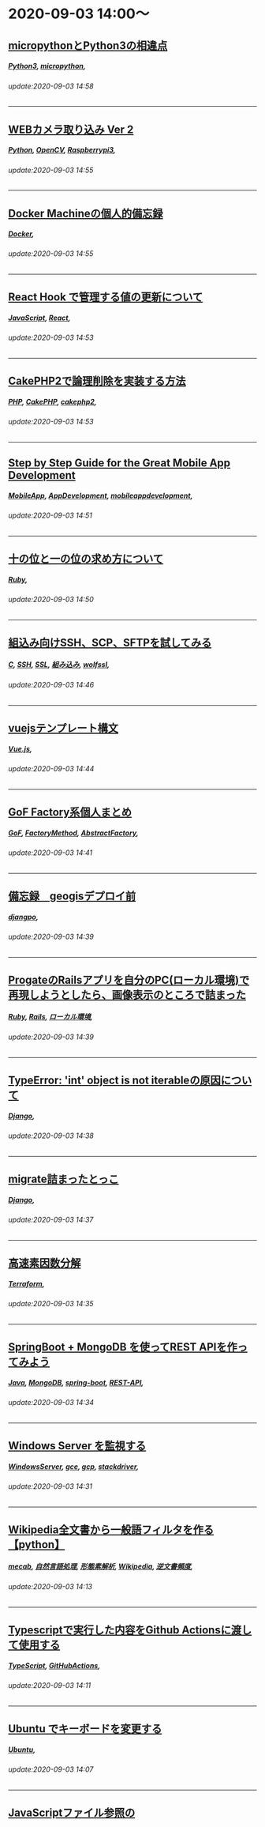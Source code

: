# 2020-09-03 14:00～
## [micropythonとPython3の相違点](https://qiita.com/kusunamisuna/items/9c24b6b29c1db75014e5)
##### [Python3](https://qiita.com/tags/Python3), [micropython](https://qiita.com/tags/micropython), 
###### update:2020-09-03 14:58
---
## [WEBカメラ取り込み Ver 2](https://qiita.com/bobrock/items/50a1f0b8324b43c30614)
##### [Python](https://qiita.com/tags/Python), [OpenCV](https://qiita.com/tags/OpenCV), [Raspberrypi3](https://qiita.com/tags/Raspberrypi3), 
###### update:2020-09-03 14:55
---
## [Docker Machineの個人的備忘録](https://qiita.com/koki1720/items/4c0a12004c0811e0d0a5)
##### [Docker](https://qiita.com/tags/Docker), 
###### update:2020-09-03 14:55
---
## [React Hook で管理する値の更新について](https://qiita.com/risto24/items/77348b4801c216025de4)
##### [JavaScript](https://qiita.com/tags/JavaScript), [React](https://qiita.com/tags/React), 
###### update:2020-09-03 14:53
---
## [CakePHP2で論理削除を実装する方法](https://qiita.com/joruju2248/items/ef1f9f5b90b2ea1f881d)
##### [PHP](https://qiita.com/tags/PHP), [CakePHP](https://qiita.com/tags/CakePHP), [cakephp2](https://qiita.com/tags/cakephp2), 
###### update:2020-09-03 14:53
---
## [Step by Step Guide for the Great Mobile App Development](https://qiita.com/Pixlogix/items/a946cb5d6e03f26f4e08)
##### [MobileApp](https://qiita.com/tags/MobileApp), [AppDevelopment](https://qiita.com/tags/AppDevelopment), [mobileappdevelopment](https://qiita.com/tags/mobileappdevelopment), 
###### update:2020-09-03 14:51
---
## [十の位と一の位の求め方について](https://qiita.com/tetsuya_kanamaru/items/ae1d21c7862e7891b484)
##### [Ruby](https://qiita.com/tags/Ruby), 
###### update:2020-09-03 14:50
---
## [組込み向けSSH、SCP、SFTPを試してみる](https://qiita.com/kj1/items/23900013c7dd4fec9c67)
##### [C](https://qiita.com/tags/C), [SSH](https://qiita.com/tags/SSH), [SSL](https://qiita.com/tags/SSL), [組み込み](https://qiita.com/tags/組み込み), [wolfssl](https://qiita.com/tags/wolfssl), 
###### update:2020-09-03 14:46
---
## [vuejsテンプレート構文](https://qiita.com/fumitoshi/items/ca33029cfb26d146f96d)
##### [Vue.js](https://qiita.com/tags/Vue.js), 
###### update:2020-09-03 14:44
---
## [GoF Factory系個人まとめ](https://qiita.com/tsukasa-forever/items/59c28314b2efa5ae25b2)
##### [GoF](https://qiita.com/tags/GoF), [FactoryMethod](https://qiita.com/tags/FactoryMethod), [AbstractFactory](https://qiita.com/tags/AbstractFactory), 
###### update:2020-09-03 14:41
---
## [備忘録　geogisデプロイ前](https://qiita.com/fumitoshi/items/dbfca616f90bbe457cf5)
##### [djangpo](https://qiita.com/tags/djangpo), 
###### update:2020-09-03 14:39
---
## [ProgateのRailsアプリを自分のPC(ローカル環境)で再現しようとしたら、画像表示のところで詰まった](https://qiita.com/tamapora/items/4f4549cd6cc596f05713)
##### [Ruby](https://qiita.com/tags/Ruby), [Rails](https://qiita.com/tags/Rails), [ローカル環境](https://qiita.com/tags/ローカル環境), 
###### update:2020-09-03 14:39
---
## [TypeError: 'int' object is not iterableの原因について](https://qiita.com/fumitoshi/items/b782ebab76e36b6edb54)
##### [Django](https://qiita.com/tags/Django), 
###### update:2020-09-03 14:38
---
## [migrate詰まったとっこ](https://qiita.com/fumitoshi/items/51b8388907b58c3b1f5b)
##### [Django](https://qiita.com/tags/Django), 
###### update:2020-09-03 14:37
---
## [高速素因数分解](https://qiita.com/tell0120xxx/items/2ee25870c3d847b399a1)
##### [Terraform](https://qiita.com/tags/Terraform), 
###### update:2020-09-03 14:35
---
## [SpringBoot + MongoDB を使ってREST APIを作ってみよう](https://qiita.com/mistletoe/items/5b2a9eda8d053dda3ea1)
##### [Java](https://qiita.com/tags/Java), [MongoDB](https://qiita.com/tags/MongoDB), [spring-boot](https://qiita.com/tags/spring-boot), [REST-API](https://qiita.com/tags/REST-API), 
###### update:2020-09-03 14:34
---
## [Windows Server を監視する](https://qiita.com/kazumatsukazu/items/12ac22d42d2ad285a71a)
##### [WindowsServer](https://qiita.com/tags/WindowsServer), [gce](https://qiita.com/tags/gce), [gcp](https://qiita.com/tags/gcp), [stackdriver](https://qiita.com/tags/stackdriver), 
###### update:2020-09-03 14:31
---
## [Wikipedia全文書から一般語フィルタを作る【python】](https://qiita.com/shimajiroxyz/items/48f1f5082a54f7611670)
##### [mecab](https://qiita.com/tags/mecab), [自然言語処理](https://qiita.com/tags/自然言語処理), [形態素解析](https://qiita.com/tags/形態素解析), [Wikipedia](https://qiita.com/tags/Wikipedia), [逆文書頻度](https://qiita.com/tags/逆文書頻度), 
###### update:2020-09-03 14:13
---
## [Typescriptで実行した内容をGithub Actionsに渡して使用する](https://qiita.com/k_bobchin/items/8d43218061c1adb5d86f)
##### [TypeScript](https://qiita.com/tags/TypeScript), [GitHubActions](https://qiita.com/tags/GitHubActions), 
###### update:2020-09-03 14:11
---
## [Ubuntu でキーボードを変更する](https://qiita.com/junkoda/items/b3e08e1cd5a072e7d26f)
##### [Ubuntu](https://qiita.com/tags/Ubuntu), 
###### update:2020-09-03 14:07
---
## [JavaScriptファイル参照の<script>タグの２つの配置場所](https://qiita.com/aki_blog/items/7f9610068c97e7b11f39)
##### [HTML](https://qiita.com/tags/HTML), [CSS](https://qiita.com/tags/CSS), [JavaScript](https://qiita.com/tags/JavaScript), [script](https://qiita.com/tags/script), 
###### update:2020-09-03 14:02
---




# 2020-09-03 13:00～
## [Google Chromeでキオスクモード使うときのオプション](https://qiita.com/tsuttsu305/items/be58817dbd2ef53bbcc9)
##### [Chrome](https://qiita.com/tags/Chrome), 
###### update:2020-09-03 13:57
---
## [Symbolのプライベートテストネットを作成してみる](https://qiita.com/raharu0425/items/83f7e75f381049c2e7cc)
##### [環境構築](https://qiita.com/tags/環境構築), [Symbol](https://qiita.com/tags/Symbol), [xem](https://qiita.com/tags/xem), 
###### update:2020-09-03 13:53
---
## [GitHubDesktopでブランチを切ってプルリクエストを作ろう！](https://qiita.com/oresenyouzaku2/items/05d96be25cce123dfe14)
##### [GithubDesktop](https://qiita.com/tags/GithubDesktop), 
###### update:2020-09-03 13:50
---
## [セクション2](https://qiita.com/fumitoshi/items/85a624602bac73bf4a99)
##### [Vue.js](https://qiita.com/tags/Vue.js), 
###### update:2020-09-03 13:47
---
## [EC2、RDSによるアプリケーションサーバー環境構築](https://qiita.com/fftcy-sttkm/items/03ef8d9ef7f1650b1a10)
##### [EC2](https://qiita.com/tags/EC2), [RDS](https://qiita.com/tags/RDS), [メモ](https://qiita.com/tags/メモ), 
###### update:2020-09-03 13:45
---
## [必須システムサービス](https://qiita.com/novvv/items/36831e785f5240212cb0)
##### [Linux](https://qiita.com/tags/Linux), 
###### update:2020-09-03 13:40
---
## [【TV放送!】 48thフジサンケイクラシック (2020) 生中継](https://qiita.com/fujigolf/items/805d59374ca55f79a76b)
##### [生中継](https://qiita.com/tags/生中継), [ライブ配信](https://qiita.com/tags/ライブ配信), [フジサンケイクラシック](https://qiita.com/tags/フジサンケイクラシック), 
###### update:2020-09-03 13:36
---
## [Android: SDカード上のファイルへの読み書き](https://qiita.com/nozaki-sankosc/items/686ac932420dcc82b063)
##### [Android](https://qiita.com/tags/Android), [Kotlin](https://qiita.com/tags/Kotlin), 
###### update:2020-09-03 13:36
---
## [Google Colab をSSH と VS Code で使う](https://qiita.com/hazigin/items/c291adf5dc9ccc13d11f)
##### [SSH](https://qiita.com/tags/SSH), [Kaggle](https://qiita.com/tags/Kaggle), [VSCode](https://qiita.com/tags/VSCode), [colaboratory](https://qiita.com/tags/colaboratory), 
###### update:2020-09-03 13:31
---
## [AWS Glueジョブで変換後のファイルが複数出来る際に見るページ](https://qiita.com/tasogarei/items/6a1004590d3fbcc116d4)
##### [AWS](https://qiita.com/tags/AWS), [glue](https://qiita.com/tags/glue), 
###### update:2020-09-03 13:27
---
## [グローバルインストールを迫ってくるライブラリでもローカルにインストールした方がいい理由](https://qiita.com/jigengineer/items/9a9960fbe5ceda0f2c91)
##### [JavaScript](https://qiita.com/tags/JavaScript), [npm](https://qiita.com/tags/npm), [YARN](https://qiita.com/tags/YARN), 
###### update:2020-09-03 13:27
---
## [【GCP】Cloud DNSについて](https://qiita.com/Mune_robo/items/aa20b820f392a85aa2ac)
##### [gcp](https://qiita.com/tags/gcp), 
###### update:2020-09-03 13:27
---
## [AWS Glueジョブが毎回データ元を全部読み込むから重複データが出来まくりなのをやめたい](https://qiita.com/tasogarei/items/9791902f4cf5c327fd8e)
##### [AWS](https://qiita.com/tags/AWS), [glue](https://qiita.com/tags/glue), 
###### update:2020-09-03 13:21
---
## [docker(201) gcc(gnu), clang(llvm)コンパイルエラー比較(1) D_04_03.c](https://qiita.com/kaizen_nagoya/items/780be9109348340e20e0)
##### [GCC](https://qiita.com/tags/GCC), [エラー](https://qiita.com/tags/エラー), [clang](https://qiita.com/tags/clang), [警告](https://qiita.com/tags/警告), [MISRA](https://qiita.com/tags/MISRA), 
###### update:2020-09-03 13:18
---
## [Apache Atlas単独でdata-lineageを表示する](https://qiita.com/mtonga/items/82e2fbd6b0fca8211aa4)
##### [データマネジメント](https://qiita.com/tags/データマネジメント), [デー](https://qiita.com/tags/デー), [ApacheAtlas](https://qiita.com/tags/ApacheAtlas), [data-lineage](https://qiita.com/tags/data-lineage), [メタデータ管理](https://qiita.com/tags/メタデータ管理), 
###### update:2020-09-03 13:14
---
## [Rails generate model の命名規則について](https://qiita.com/piya_study/items/4ac1a0b6faec1db13eb9)
##### [Rails](https://qiita.com/tags/Rails), [RubyOnRais](https://qiita.com/tags/RubyOnRais), [Rails6](https://qiita.com/tags/Rails6), 
###### update:2020-09-03 13:02
---




# 2020-09-03 12:00～
## [C#のusingとnamespaceとは？](https://qiita.com/aki-1227/items/e1d9e7157571e55fdfa7)
##### [C#](https://qiita.com/tags/C#), [using](https://qiita.com/tags/using), [namespace](https://qiita.com/tags/namespace), 
###### update:2020-09-03 12:56
---
## [[Swift]UIViewの一部だけを角丸にする方法](https://qiita.com/lsk4f5/items/42a25c16119b4c19892a)
##### [iOS](https://qiita.com/tags/iOS), [UIView](https://qiita.com/tags/UIView), [Swift](https://qiita.com/tags/Swift), [iPhoneアプリ](https://qiita.com/tags/iPhoneアプリ), 
###### update:2020-09-03 12:55
---
## [Juliaでのジェネリクス的な関数の書き方(Parametric Methods)](https://qiita.com/honey32/items/cb2858b102db5827f0e0)
##### [Julia](https://qiita.com/tags/Julia), [Generics](https://qiita.com/tags/Generics), 
###### update:2020-09-03 12:54
---
## [(ギリ)20代の地方公務員がRailsチュートリアルに取り組みます【第2章】](https://qiita.com/t-kawamura1/items/eefe0aafc09be3f9327a)
##### [Ruby](https://qiita.com/tags/Ruby), [Rails](https://qiita.com/tags/Rails), [Railsチュートリアル](https://qiita.com/tags/Railsチュートリアル), 
###### update:2020-09-03 12:53
---
## [Kotlin/JSでもサーバーサイドしたい！](https://qiita.com/yt8492/items/1271b30ecd26f5ca0efb)
##### [Node.js](https://qiita.com/tags/Node.js), [Kotlin](https://qiita.com/tags/Kotlin), [KotlinJS](https://qiita.com/tags/KotlinJS), 
###### update:2020-09-03 12:53
---
## [Raspberry PIとCO2センサー(MH-Z14A)を使用して簡易的なCO2インキュベーターを作る](https://qiita.com/pinkych24/items/51f8b9ce11035ee13c6a)
##### [Python](https://qiita.com/tags/Python), [RaspberryPi](https://qiita.com/tags/RaspberryPi), [DIY](https://qiita.com/tags/DIY), [uart](https://qiita.com/tags/uart), [DIYbio](https://qiita.com/tags/DIYbio), 
###### update:2020-09-03 12:42
---
## [Nuxt.jsでvue-svg-loaderつかってインラインSVGを呼び出したら、SVGの中身が全然違うものになって困った件と暫定解決方法](https://qiita.com/judah/items/ff46eb615ef5b6a402f5)
##### [SVG](https://qiita.com/tags/SVG), [TypeScript](https://qiita.com/tags/TypeScript), [Vue.js](https://qiita.com/tags/Vue.js), [nuxt.js](https://qiita.com/tags/nuxt.js), [loader](https://qiita.com/tags/loader), 
###### update:2020-09-03 12:42
---
## [【Laravel】tinkerを使ってデータを操作する](https://qiita.com/mam-e/items/9d6371c90d6231daad53)
##### [Laravel](https://qiita.com/tags/Laravel), [Tinker](https://qiita.com/tags/Tinker), 
###### update:2020-09-03 12:38
---
## [API Gateway HTTP APIのCloudMap統合でディスカバリー&ロードバランシング](https://qiita.com/ryo0301/items/53e3eb4b271fdfc3a558)
##### [AWS](https://qiita.com/tags/AWS), [APIGateway](https://qiita.com/tags/APIGateway), [cloudmap](https://qiita.com/tags/cloudmap), [HttpApi](https://qiita.com/tags/HttpApi), 
###### update:2020-09-03 12:38
---
## [Red Hat CodeReady Containers(OpenShift4)にRH-SSOをデプロイする](https://qiita.com/Y-Shikase/items/4bfb1f657a388061f31a)
##### [openshift](https://qiita.com/tags/openshift), [REST-API](https://qiita.com/tags/REST-API), [SSO](https://qiita.com/tags/SSO), [CodeReadyContainer](https://qiita.com/tags/CodeReadyContainer), 
###### update:2020-09-03 12:37
---
## [ruby でwild card(**)を指定したときの挙動](https://qiita.com/daddygongon/items/25fc949841d14f367e44)
##### [Ruby](https://qiita.com/tags/Ruby), 
###### update:2020-09-03 12:31
---
## [ワイのLINEにメッセージを送る。Netlify Functions・TypeScript ・Express](https://qiita.com/yuzuru2/items/86e92e3480c279280c3a)
##### [JavaScript](https://qiita.com/tags/JavaScript), [TypeScript](https://qiita.com/tags/TypeScript), [linebot](https://qiita.com/tags/linebot), [Netlify](https://qiita.com/tags/Netlify), [LINEmessagingAPI](https://qiita.com/tags/LINEmessagingAPI), 
###### update:2020-09-03 12:27
---
## [Windows10でcronのような定期実行を実現](https://qiita.com/laneigef/items/4c4871407023020196c9)
##### [cron](https://qiita.com/tags/cron), [xampp](https://qiita.com/tags/xampp), [Windows10](https://qiita.com/tags/Windows10), [スケジューラ](https://qiita.com/tags/スケジューラ), [JobScheduler](https://qiita.com/tags/JobScheduler), 
###### update:2020-09-03 12:25
---
## [formatみたいな簡単な仕事は、CIに自動でやらせよう！GitHubActionsなら簡単だよ！](https://qiita.com/Goryudyuma/items/18b89b2c279a75d4b309)
##### [#ci](https://qiita.com/tags/#ci), [#GitHub](https://qiita.com/tags/#GitHub), [#GitHubActions](https://qiita.com/tags/#GitHubActions), 
###### update:2020-09-03 12:17
---
## [DBからランダムで100個のレコードを選出](https://qiita.com/taita_omori/items/3f6e24ef19a1e9f45739)
##### [Ruby](https://qiita.com/tags/Ruby), [Rails](https://qiita.com/tags/Rails), [rand](https://qiita.com/tags/rand), 
###### update:2020-09-03 12:05
---
## [Vue.js　双方向バインディングをさらに学べたぜぇぇぇ](https://qiita.com/ashketcham/items/03f139b010c5ec6dcd63)
##### [初心者](https://qiita.com/tags/初心者), [Vue.js](https://qiita.com/tags/Vue.js), 
###### update:2020-09-03 12:05
---
## [DjangoのstaticファイルをAmazon Linux2＋Apache環境下で正しく表示させる方法](https://qiita.com/hirahira08/items/9c7efa9787b170903e0f)
##### [Python](https://qiita.com/tags/Python), [Django](https://qiita.com/tags/Django), [Apache](https://qiita.com/tags/Apache), 
###### update:2020-09-03 12:01
---




# 2020-09-03 11:00～
## [TypeScript: FixedArray<T, L> ─ サイズ固定の配列型を作るユーティリティ型](https://qiita.com/suin/items/4e8952fb9d3c1ebfa858)
##### [TypeScript](https://qiita.com/tags/TypeScript), [型レベルプログラミング](https://qiita.com/tags/型レベルプログラミング), [ユーティリティタイプ](https://qiita.com/tags/ユーティリティタイプ), 
###### update:2020-09-03 11:58
---
## [機械学習で競馬の回収率100%を超えを達成した話](https://qiita.com/Mshimia/items/6c54d82b3792925b8199)
##### [Python](https://qiita.com/tags/Python), [スクレイピング](https://qiita.com/tags/スクレイピング), [競馬](https://qiita.com/tags/競馬), [lightgbm](https://qiita.com/tags/lightgbm), 
###### update:2020-09-03 11:57
---
## [ゴリゴリのSIerのSEが個人開発でWebサービスを作ってみた](https://qiita.com/an_riri88/items/ba8220234ab2da7d3787)
##### [Java](https://qiita.com/tags/Java), [Vue.js](https://qiita.com/tags/Vue.js), [spring-boot](https://qiita.com/tags/spring-boot), [Webサービス](https://qiita.com/tags/Webサービス), [個人開発](https://qiita.com/tags/個人開発), 
###### update:2020-09-03 11:57
---
## [Kaggleで注目を集める画像特徴量抽出新手法、DELGの概要紹介](https://qiita.com/taiga518/items/24c7abdb763a530b9a67)
##### [Python](https://qiita.com/tags/Python), [画像処理](https://qiita.com/tags/画像処理), [Kaggle](https://qiita.com/tags/Kaggle), 
###### update:2020-09-03 11:56
---
## [実行SQLをログ出力](https://qiita.com/kudoh/items/648ee11cd87020e90b71)
##### [PostgreSQL](https://qiita.com/tags/PostgreSQL), 
###### update:2020-09-03 11:55
---
## [【監視】独自監視ソフトウェアからのロックドインを避け、オープンソースの恩恵を最大限に受ける方法](https://qiita.com/MetricFire/items/d6972afa092a68b646b8)
##### [graphite](https://qiita.com/tags/graphite), [grafana](https://qiita.com/tags/grafana), [OSS](https://qiita.com/tags/OSS), [prometheus](https://qiita.com/tags/prometheus), [MetricFire](https://qiita.com/tags/MetricFire), 
###### update:2020-09-03 11:50
---
## [gRPCの通信速度を計ってみた](https://qiita.com/grevo-y-okusa/items/a5ef0968dcfb21a81dc7)
##### [Unity](https://qiita.com/tags/Unity), [REST-API](https://qiita.com/tags/REST-API), [gRPC](https://qiita.com/tags/gRPC), [Unity2019](https://qiita.com/tags/Unity2019), 
###### update:2020-09-03 11:49
---
## [djangoを用いたアプリでHTML上に割り算結果(%)を表示したかった話【初学者が参考書片手にpython学習】](https://qiita.com/Atsushi-Kuwabara/items/248b4010e4dc3da10af7)
##### [Python](https://qiita.com/tags/Python), [Django](https://qiita.com/tags/Django), [初心者](https://qiita.com/tags/初心者), 
###### update:2020-09-03 11:46
---
## [TypeScript: Tail<[1,2,3]> ─ タプル型から先頭以外を取り出すユーティリティ型](https://qiita.com/suin/items/9bc35bcebab6a57a3f4d)
##### [TypeScript](https://qiita.com/tags/TypeScript), [型レベルプログラミング](https://qiita.com/tags/型レベルプログラミング), [ユーティリティタイプ](https://qiita.com/tags/ユーティリティタイプ), 
###### update:2020-09-03 11:45
---
## [自分の所有するEBS Snapshotの一覧を取得する](https://qiita.com/tomohisaota/items/765495837e50de9dcfbd)
##### [AWS](https://qiita.com/tags/AWS), [TypeScript](https://qiita.com/tags/TypeScript), 
###### update:2020-09-03 11:36
---
## [Alpine Linuxでのパッケージのインストール方法](https://qiita.com/yosuke302/items/891081baa993da7d4d92)
##### [Linux](https://qiita.com/tags/Linux), [Docker](https://qiita.com/tags/Docker), [dockerfile](https://qiita.com/tags/dockerfile), [alpine](https://qiita.com/tags/alpine), 
###### update:2020-09-03 11:32
---
## [AutoLayoutのPreviewで気軽に端末差分を確認](https://qiita.com/repepe2en/items/71472c1f2d67ac0d1ae6)
##### [Xcode](https://qiita.com/tags/Xcode), [iOS](https://qiita.com/tags/iOS), [Storyboard](https://qiita.com/tags/Storyboard), [AutoLayout](https://qiita.com/tags/AutoLayout), 
###### update:2020-09-03 11:24
---
## [hexdump](https://qiita.com/fuzzball/items/ee5eebb58cd4169fc1f9)
##### [hexdump](https://qiita.com/tags/hexdump), 
###### update:2020-09-03 11:20
---
## [Awesome AWS Workshops, public learning resources](https://qiita.com/dgomesbr/items/76f07042bcf511b591e1)
##### [AWS](https://qiita.com/tags/AWS), [tutorial](https://qiita.com/tags/tutorial), [Cloud](https://qiita.com/tags/Cloud), [training](https://qiita.com/tags/training), [education](https://qiita.com/tags/education), 
###### update:2020-09-03 11:20
---
## [Fake News detectionに関するsurvey](https://qiita.com/sato_deep/items/2dfce41a64dbe19267f4)
##### [#機械学習](https://qiita.com/tags/#機械学習), 
###### update:2020-09-03 11:19
---
## [AWSのEC2でメール送信する場合の申請方法](https://qiita.com/BlueBaybridge/items/9a97c82ff611d9f28d55)
##### [AWS](https://qiita.com/tags/AWS), [EC2](https://qiita.com/tags/EC2), [メール](https://qiita.com/tags/メール), [メール送信](https://qiita.com/tags/メール送信), 
###### update:2020-09-03 11:12
---
## [Pythonでgoogle翻訳を用いた再翻訳によるテキストデータの水増し](https://qiita.com/pop-ketle/items/522b29011caa7cc3c7ec)
##### [Python](https://qiita.com/tags/Python), [自然言語処理](https://qiita.com/tags/自然言語処理), [NLP](https://qiita.com/tags/NLP), [google翻訳](https://qiita.com/tags/google翻訳), [データ分析コンペ](https://qiita.com/tags/データ分析コンペ), 
###### update:2020-09-03 11:10
---
## [AWS CLIを使ってS3にファイルをアップロード/ダウンロードする](https://qiita.com/ayungn/items/fe4f534550a844fdab2d)
##### [AWS](https://qiita.com/tags/AWS), [aws-cli](https://qiita.com/tags/aws-cli), 
###### update:2020-09-03 11:08
---
## [Snapパッケージを使ってみた](https://qiita.com/masahiro_nakagawa/items/4079925a2daaa8bff559)
##### [Ubuntu](https://qiita.com/tags/Ubuntu), [Snap](https://qiita.com/tags/Snap), 
###### update:2020-09-03 11:05
---
## [laravel 前のレコード、次のレコードを取得](https://qiita.com/ma7ma7pipipi/items/830c2afbaabcf2d38552)
##### [Laravel](https://qiita.com/tags/Laravel), 
###### update:2020-09-03 11:03
---
## [TypeScript: Append<[1,2], 3> ─ タプル型の最後に要素を追加するユーティリティ型](https://qiita.com/suin/items/9d4e0a819341214532b1)
##### [TypeScript](https://qiita.com/tags/TypeScript), [型レベルプログラミング](https://qiita.com/tags/型レベルプログラミング), [ユーティリティタイプ](https://qiita.com/tags/ユーティリティタイプ), 
###### update:2020-09-03 11:00
---




# 2020-09-03 10:00～
## [AuthenticationProvider実装クラスのーと](https://qiita.com/nononote/items/7aae39e565828686dacc)
##### [spring-security](https://qiita.com/tags/spring-security), 
###### update:2020-09-03 10:59
---
## [クチコミとチャットボット作成](https://qiita.com/cforestw/items/a17b3bbc429d18ef7fd4)
##### [チャットボット](https://qiita.com/tags/チャットボット), 
###### update:2020-09-03 10:56
---
## [2つ目のGithub Accountを作成し、その新しいアカウントにPushする方法](https://qiita.com/KJX63/items/be3e6f68e9f4966f358a)
##### [GitHub](https://qiita.com/tags/GitHub), [SSH](https://qiita.com/tags/SSH), 
###### update:2020-09-03 10:51
---
## [Windows ローカル管理者パスワードの一括更新](https://qiita.com/mkawanee/items/deb06c750e48c0007a02)
##### [Windows](https://qiita.com/tags/Windows), [PowerShell](https://qiita.com/tags/PowerShell), 
###### update:2020-09-03 10:47
---
## [Yoctoでqemu用のイメージを作ったけど失敗してやり直した話](https://qiita.com/SYutaka/items/bf086bd4b6880e94d5ca)
##### [Linux](https://qiita.com/tags/Linux), [QEMU](https://qiita.com/tags/QEMU), [yocto](https://qiita.com/tags/yocto), [bitbake](https://qiita.com/tags/bitbake), 
###### update:2020-09-03 10:43
---
## [国内男子ゴルフ [フジサンケイクラシック] 2020! 生中継](https://qiita.com/fujigolf/items/b7531e86148b8c532fbc)
##### [生中継](https://qiita.com/tags/生中継), [ライブ配信](https://qiita.com/tags/ライブ配信), [フジサンケイクラシック](https://qiita.com/tags/フジサンケイクラシック), 
###### update:2020-09-03 10:43
---
## [Android開発リンクまとめ](https://qiita.com/spacecow/items/3600297f622ebfba0e90)
##### [Java](https://qiita.com/tags/Java), [Android](https://qiita.com/tags/Android), [Git](https://qiita.com/tags/Git), [SourceTree](https://qiita.com/tags/SourceTree), [AndroidStudio](https://qiita.com/tags/AndroidStudio), 
###### update:2020-09-03 10:36
---
## [iOS開発リンクまとめ](https://qiita.com/spacecow/items/6d388aee2bc937f970f8)
##### [Objective-C](https://qiita.com/tags/Objective-C), [Xcode](https://qiita.com/tags/Xcode), [iOS](https://qiita.com/tags/iOS), [Swift](https://qiita.com/tags/Swift), 
###### update:2020-09-03 10:31
---
## [Apache2 + Passenger + Sinatra でREST APIを構築する。](https://qiita.com/kencoba/items/74ba64062a3a80bc9193)
##### [Ruby](https://qiita.com/tags/Ruby), [Sinatra](https://qiita.com/tags/Sinatra), [Vagrant](https://qiita.com/tags/Vagrant), [passenger](https://qiita.com/tags/passenger), [apache2](https://qiita.com/tags/apache2), 
###### update:2020-09-03 10:31
---
## [TypeScript: Concat<[1,2], [3,4]> ─ 2つのタプル型を結合するユーティリティ型](https://qiita.com/suin/items/dee53e721970d6b5fbdf)
##### [TypeScript](https://qiita.com/tags/TypeScript), [型レベルプログラミング](https://qiita.com/tags/型レベルプログラミング), [ユーティリティタイプ](https://qiita.com/tags/ユーティリティタイプ), 
###### update:2020-09-03 10:30
---
## [コンパイラを作る。](https://qiita.com/ohisama@github/items/d1b3b0350a1487ecd995)
##### [コンパイラ](https://qiita.com/tags/コンパイラ), [俺言語](https://qiita.com/tags/俺言語), [俺cpu](https://qiita.com/tags/俺cpu), 
###### update:2020-09-03 10:29
---
## [SWR(React Hooks)とaspidaで型安全にREST APIをfetchする](https://qiita.com/m_mitsuhide/items/337836c003e3e450884a)
##### [TypeScript](https://qiita.com/tags/TypeScript), [React](https://qiita.com/tags/React), [aspida](https://qiita.com/tags/aspida), [SWR](https://qiita.com/tags/SWR), 
###### update:2020-09-03 10:25
---
## [拡張フィボナッチ数列（k-ボナッチ数列）の任意の項までの和を高速に求める手法の考案【後編】](https://qiita.com/today2049/items/e9b18851e76d324562c0)
##### [C++](https://qiita.com/tags/C++), [数学](https://qiita.com/tags/数学), [競技プログラミング](https://qiita.com/tags/競技プログラミング), [フィボナッチ数列](https://qiita.com/tags/フィボナッチ数列), 
###### update:2020-09-03 10:25
---
## [メール送信時に受信拒否・迷惑メールにならないようにする対策](https://qiita.com/BlueBaybridge/items/0ca19b599234b0cbb037)
##### [DKIM](https://qiita.com/tags/DKIM), [spf](https://qiita.com/tags/spf), [メール](https://qiita.com/tags/メール), [迷惑メール](https://qiita.com/tags/迷惑メール), 
###### update:2020-09-03 10:24
---
## [拡張フィボナッチ数列（k-ボナッチ数列）の任意の項までの和を高速に求める手法の考案【前編】](https://qiita.com/today2049/items/6ae8c2934114c980d315)
##### [数学](https://qiita.com/tags/数学), [競技プログラミング](https://qiita.com/tags/競技プログラミング), [フィボナッチ数列](https://qiita.com/tags/フィボナッチ数列), 
###### update:2020-09-03 10:23
---
## [CodeIgniterのMVCモデル](https://qiita.com/taizo_pro/items/bc73692a2475e36a752a)
##### [PHP](https://qiita.com/tags/PHP), [CodeIgniter](https://qiita.com/tags/CodeIgniter), 
###### update:2020-09-03 10:19
---
## [【Redux】【React】本当に基礎の部分。Functional ComponentでHooks(useDispatch, useSelector)](https://qiita.com/_AoAo_/items/c468c52225255f0d7b96)
##### [hooks](https://qiita.com/tags/hooks), [React](https://qiita.com/tags/React), [redux](https://qiita.com/tags/redux), 
###### update:2020-09-03 10:18
---
## [クラウドフレアの高速VPN機能「WARP」とは](https://qiita.com/mnishihara/items/bc7807b241ce7c8cca8e)
##### [Mac](https://qiita.com/tags/Mac), [Windows](https://qiita.com/tags/Windows), [dns](https://qiita.com/tags/dns), [VPN](https://qiita.com/tags/VPN), [cloudflare](https://qiita.com/tags/cloudflare), 
###### update:2020-09-03 10:16
---
## [DatabricksでMLflowを使う③ - モデルのライフサイクル管理 -](https://qiita.com/knt078/items/c40c449a512b79c7fd6e)
##### [Python](https://qiita.com/tags/Python), [Azure](https://qiita.com/tags/Azure), [機械学習](https://qiita.com/tags/機械学習), [Databricks](https://qiita.com/tags/Databricks), [MLflow](https://qiita.com/tags/MLflow), 
###### update:2020-09-03 10:12
---
## [RailsでCarrierWaveとRMagickを使い、円形のプロフィール画像を実装する方法](https://qiita.com/jiiitaaa2/items/e48b4fe2a47494e8bb27)
##### [Ruby](https://qiita.com/tags/Ruby), [Rails6](https://qiita.com/tags/Rails6), 
###### update:2020-09-03 10:09
---
## [表示テスト](https://qiita.com/ojitani3/items/d975bbfc9809c1188a74)
##### [#python](https://qiita.com/tags/#python), [#Raspberry-pi](https://qiita.com/tags/#Raspberry-pi), 
###### update:2020-09-03 10:08
---
## [チームビルディング](https://qiita.com/Nobu-NEWTON/items/cb33a6434d0df9a7274c)
##### [agile](https://qiita.com/tags/agile), [マネジメント](https://qiita.com/tags/マネジメント), [チームビルディング](https://qiita.com/tags/チームビルディング), [TPS](https://qiita.com/tags/TPS), 
###### update:2020-09-03 10:08
---




# 2020-09-03 09:00～
## [非エンジニアにこそ読んでほしい、自社開発WebサービスのQCDS](https://qiita.com/rf_p/items/bd825d702f4be942e1ba)
##### [ポエム](https://qiita.com/tags/ポエム), [品質管理](https://qiita.com/tags/品質管理), [QCDS](https://qiita.com/tags/QCDS), 
###### update:2020-09-03 09:59
---
## [入力内容の取得](https://qiita.com/kirinboy96/items/0ff36f9b68d50d7f7074)
##### [PHP](https://qiita.com/tags/PHP), 
###### update:2020-09-03 09:58
---
## [live! フジサンケイクラシック (2020) 生中継](https://qiita.com/fujigolf/items/52aee66e5e84732f0dbf)
##### [生中継](https://qiita.com/tags/生中継), [ライブ配信](https://qiita.com/tags/ライブ配信), [JGTO](https://qiita.com/tags/JGTO), [フジサンケイクラシック](https://qiita.com/tags/フジサンケイクラシック), 
###### update:2020-09-03 09:56
---
## [vimで、ウィンドウの幅を簡単に調整できるようにしたい](https://qiita.com/keisugano/items/41979920dadf54a448d5)
##### [Vim](https://qiita.com/tags/Vim), 
###### update:2020-09-03 09:50
---
## [JavaScript の変数は全て巻き上げられる](https://qiita.com/shikatan/items/6a48660634d52bf5b819)
##### [JavaScript](https://qiita.com/tags/JavaScript), 
###### update:2020-09-03 09:49
---
## [【FactoryBot】【trait】を使って、わかりやすくテストデータをつくる](https://qiita.com/_AoAo_/items/00dd1445ad9efb037193)
##### [Rails](https://qiita.com/tags/Rails), [RSpec](https://qiita.com/tags/RSpec), [trait](https://qiita.com/tags/trait), [FactoryBot](https://qiita.com/tags/FactoryBot), 
###### update:2020-09-03 09:47
---
## [粒を数えてみた](https://qiita.com/bobrock/items/cef96479634086c0cd2f)
##### [Python](https://qiita.com/tags/Python), [OpenCV](https://qiita.com/tags/OpenCV), 
###### update:2020-09-03 09:42
---
## [第35回体育祭 オンライン得点板 プライバシーポリシー](https://qiita.com/Cyber_Hacnosuke/items/412c802fe0bef9836fc2)
##### [プライバシーポリシー](https://qiita.com/tags/プライバシーポリシー), 
###### update:2020-09-03 09:41
---
## [Gorm2.0でsqlMockに対応する](https://qiita.com/hosakak/items/a20af188846ef48f2e03)
##### [Go](https://qiita.com/tags/Go), [GORM](https://qiita.com/tags/GORM), 
###### update:2020-09-03 09:40
---
## [bcコマンドを使って、terminal上で簡単な計算機を使う](https://qiita.com/keisugano/items/a5e7dfeea4f6c6b81572)
##### [Bash](https://qiita.com/tags/Bash), [Mac](https://qiita.com/tags/Mac), [Terminal](https://qiita.com/tags/Terminal), 
###### update:2020-09-03 09:39
---
## [Rails６でPuma4台をインストールできない問題](https://qiita.com/JtbiAy75HquY9w9/items/72e4012c32a743eb8f49)
##### [RubyOnRais](https://qiita.com/tags/RubyOnRais), 
###### update:2020-09-03 09:35
---
## [DevOpsの第一の道「フロー改善」について読んだメモ](https://qiita.com/roko18366758/items/31694c752e3ad329d978)
##### [メモ](https://qiita.com/tags/メモ), [devops](https://qiita.com/tags/devops), [初心者](https://qiita.com/tags/初心者), [初心者向け](https://qiita.com/tags/初心者向け), 
###### update:2020-09-03 09:32
---
## [HP Z2 Mini G4に、Ubuntu 20.4をインストールして、Python DockerでDeep Learning環境を作ったメモ](https://qiita.com/mizo_cmdb/items/045243e32175de72a8bf)
##### [Docker](https://qiita.com/tags/Docker), [Python3](https://qiita.com/tags/Python3), [jupy](https://qiita.com/tags/jupy), 
###### update:2020-09-03 09:18
---
## [【TV放送!】 フジサンケイクラシック 2020! 生放送 テレビ放送 中継無料](https://qiita.com/fujigolf/items/92cce01cc03f432605b5)
##### [生中継](https://qiita.com/tags/生中継), [ライブ配信](https://qiita.com/tags/ライブ配信), [JGTO](https://qiita.com/tags/JGTO), [フジサンケイクラシック](https://qiita.com/tags/フジサンケイクラシック), 
###### update:2020-09-03 09:03
---




# 2020-09-03 08:00～
## [Red Hat CodeReady Containers(OpenShift4)でクラスタモニタリングを有効にする](https://qiita.com/Y-Shikase/items/dc05259efda697b91f50)
##### [openshift](https://qiita.com/tags/openshift), [prometheus](https://qiita.com/tags/prometheus), [AlertManager](https://qiita.com/tags/AlertManager), [CodeReadyContainer](https://qiita.com/tags/CodeReadyContainer), 
###### update:2020-09-03 08:46
---
## [AWSのALBでOIDC認証を設定したらmanifest.jsonがCORSで弾かれるようになった件](https://qiita.com/ham0215/items/485e6ab9ed2cb4b42254)
##### [AWS](https://qiita.com/tags/AWS), [Web](https://qiita.com/tags/Web), [CORS](https://qiita.com/tags/CORS), [openid_connect](https://qiita.com/tags/openid_connect), [ALB](https://qiita.com/tags/ALB), 
###### update:2020-09-03 08:38
---
## [ASCII制御文字を 7x5 Dot Matrix で表示](https://qiita.com/futakuchi0117/items/12f972ece899a2ff8f38)
##### [ascii](https://qiita.com/tags/ascii), 
###### update:2020-09-03 08:31
---
## [Power Automate HTTPアクション使用時の送信元IPを確認する](https://qiita.com/hatanowf/items/95146ade23b90d852a26)
##### [logicapps](https://qiita.com/tags/logicapps), [PowerAutomate](https://qiita.com/tags/PowerAutomate), 
###### update:2020-09-03 08:27
---
## [算数インベーダー](https://qiita.com/loxop/items/6acc5a11229c387f854a)
##### [Vue.js](https://qiita.com/tags/Vue.js), 
###### update:2020-09-03 08:22
---
## [sedで&を含む変数をワンライナーで変換するときのエスケープのお話](https://qiita.com/Woodie/items/5d2a97ebf2367d209aef)
##### [Bash](https://qiita.com/tags/Bash), [sed](https://qiita.com/tags/sed), 
###### update:2020-09-03 08:22
---
## [色々な関数の書き方 【JavaScipt】](https://qiita.com/okinawa-haisai/items/71aa6e6fc478240bbc7e)
##### [JavaScript](https://qiita.com/tags/JavaScript), [HTML5](https://qiita.com/tags/HTML5), [CSS3](https://qiita.com/tags/CSS3), 
###### update:2020-09-03 08:19
---




# 2020-09-03 07:00～
## [500が返ってきても許せるかもしれない...HTTPステータスにちなんだ動物の画像を返してくれるサービス](https://qiita.com/shinshin86/items/179b1a3ea4064b6bb364)
##### [Web開発](https://qiita.com/tags/Web開発), [Webサービス](https://qiita.com/tags/Webサービス), 
###### update:2020-09-03 07:53
---
## [WSL2に移行して困っている話（未解決）](https://qiita.com/ten_takano/items/48300c53b59875bcb465)
##### [VSCode](https://qiita.com/tags/VSCode), [WSL2](https://qiita.com/tags/WSL2), 
###### update:2020-09-03 07:52
---
## [Rasberry Pi OS (Raspbian)のインストール](https://qiita.com/haaatchi/items/1779d01404b694f48a5f)
##### [Linux](https://qiita.com/tags/Linux), [RaspberryPi](https://qiita.com/tags/RaspberryPi), [サーバ](https://qiita.com/tags/サーバ), 
###### update:2020-09-03 07:51
---
## [actix-webをAzure App Serviceにデプロイする](https://qiita.com/teppeee/items/d3ba10fcb7f615d1182c)
##### [Azure](https://qiita.com/tags/Azure), [Rust](https://qiita.com/tags/Rust), [AppService](https://qiita.com/tags/AppService), [actix-web](https://qiita.com/tags/actix-web), 
###### update:2020-09-03 07:43
---
## [ServiceNowの隠しコマンド](https://qiita.com/htshozawa/items/7b8ecd230d364d3fdbf6)
##### [ServiceNow設定](https://qiita.com/tags/ServiceNow設定), 
###### update:2020-09-03 07:39
---
## [『括弧文字列』簡易パーサ実装例まとめ](https://qiita.com/ytaki0801/items/b8d7d4c778fe98966ce5)
##### [Python](https://qiita.com/tags/Python), [C言語](https://qiita.com/tags/C言語), [パーサ](https://qiita.com/tags/パーサ), 
###### update:2020-09-03 07:18
---
## [まだ検索機能の実装に消耗しているの？　一瞬で実装できるGem 'ransack'](https://qiita.com/shunichfukui/items/846f35e8aac26af49428)
##### [Ruby](https://qiita.com/tags/Ruby), [Gem](https://qiita.com/tags/Gem), [ransack](https://qiita.com/tags/ransack), [検索](https://qiita.com/tags/検索), [RubyOnRais](https://qiita.com/tags/RubyOnRais), 
###### update:2020-09-03 07:17
---




# 2020-09-03 06:00～
## [【AWS】S3 Glacier改めてまとめてみた](https://qiita.com/hikaru_chanp/items/734aeced64723921e957)
##### [AWS](https://qiita.com/tags/AWS), [S3](https://qiita.com/tags/S3), [glacier](https://qiita.com/tags/glacier), 
###### update:2020-09-03 06:56
---
## [論文まとめ：Towards Real-Time Multi-Object Tracking](https://qiita.com/masataka46/items/ca307d143ccdb7db2ddc)
##### [ComputerVision](https://qiita.com/tags/ComputerVision), [MachineLearning](https://qiita.com/tags/MachineLearning), [DeepLearning](https://qiita.com/tags/DeepLearning), [CNN](https://qiita.com/tags/CNN), [MultiObjectTracking](https://qiita.com/tags/MultiObjectTracking), 
###### update:2020-09-03 06:16
---
## [パスに「 .. 」を書くとき・書かないとき](https://qiita.com/toda_hayato/items/9898cce773b26a40118d)
##### [HTML](https://qiita.com/tags/HTML), [CSS](https://qiita.com/tags/CSS), 
###### update:2020-09-03 06:12
---




# 2020-09-03 05:00～
## [2日後の電力使用量を予測してCSVで公開してみる](https://qiita.com/mix_dvd/items/364ba041efb0c51f8117)
##### [Python](https://qiita.com/tags/Python), [機械学習](https://qiita.com/tags/機械学習), [電力使用量予測](https://qiita.com/tags/電力使用量予測), 
###### update:2020-09-03 05:38
---
## [[ネタバレ] ふくらPが9時間かけたことを僕がやったら何時間かかる？](https://qiita.com/kmdkuk/items/b6e866f3c3b5431286f7)
##### [Android](https://qiita.com/tags/Android), [Flutter](https://qiita.com/tags/Flutter), [QuizKnock](https://qiita.com/tags/QuizKnock), 
###### update:2020-09-03 05:17
---




# 2020-09-03 04:00～
## [Raspberry Piで天体写真用オートガイダーを制御する](https://qiita.com/tomoto335/items/0870704707e6373d784b)
##### [RaspberryPi](https://qiita.com/tags/RaspberryPi), [天体撮影](https://qiita.com/tags/天体撮影), 
###### update:2020-09-03 04:56
---
## ["ゲーム開発者のための C++11～C++20, 将来の C++ の展望"によせて](https://qiita.com/taqu/items/a0c065ae2cbcc2f59df8)
##### [C++](https://qiita.com/tags/C++), 
###### update:2020-09-03 04:41
---




# 2020-09-03 03:00～
## [TypeScriptの型で遊ぶ時、再帰制限を無効化する](https://qiita.com/kgtkr/items/eff20225e4bf9b159110)
##### [TypeScript](https://qiita.com/tags/TypeScript), 
###### update:2020-09-03 03:22
---
## [FC Braga vs Benfica Live Stream - TOTAL SPORTEK](https://qiita.com/Club-Friendly-Games-live/items/4ab9dc95235ebcf13612)
##### [streaming](https://qiita.com/tags/streaming), [vs](https://qiita.com/tags/vs), [live](https://qiita.com/tags/live), [Benfica](https://qiita.com/tags/Benfica), [braga](https://qiita.com/tags/braga), 
###### update:2020-09-03 03:07
---
## [Braga vs Benfica Live stream total sportek](https://qiita.com/Club-Friendly-Games-live/items/b76862543efddc0c7e01)
##### [streaming](https://qiita.com/tags/streaming), [vs](https://qiita.com/tags/vs), [live](https://qiita.com/tags/live), [Benfica](https://qiita.com/tags/Benfica), [braga](https://qiita.com/tags/braga), 
###### update:2020-09-03 03:07
---
## [Live/On~! Braga vs Benfica live!StreaM](https://qiita.com/Club-Friendly-Games-live/items/16851990642b363f2bd8)
##### [streaming](https://qiita.com/tags/streaming), [vs](https://qiita.com/tags/vs), [live](https://qiita.com/tags/live), [Benfica](https://qiita.com/tags/Benfica), [braga](https://qiita.com/tags/braga), 
###### update:2020-09-03 03:07
---
## [Live/free..!... Braga vs Benfica live!StreaM](https://qiita.com/Club-Friendly-Games-live/items/25d51ac550f0320f26be)
##### [streaming](https://qiita.com/tags/streaming), [vs](https://qiita.com/tags/vs), [live](https://qiita.com/tags/live), [Benfica](https://qiita.com/tags/Benfica), [braga](https://qiita.com/tags/braga), 
###### update:2020-09-03 03:06
---
## [Braga vs Benfica (Live'Stream) - <Live> @Free](https://qiita.com/Club-Friendly-Games-live/items/1b5371048e24d6edf2ec)
##### [streaming](https://qiita.com/tags/streaming), [vs](https://qiita.com/tags/vs), [live](https://qiita.com/tags/live), [Benfica](https://qiita.com/tags/Benfica), [braga](https://qiita.com/tags/braga), 
###### update:2020-09-03 03:06
---
## [LiVe/On]~ Benfica vs Braga live!StreaM](https://qiita.com/Club-Friendly-Games-live/items/96cd552e3357be03148e)
##### [streaming](https://qiita.com/tags/streaming), [vs](https://qiita.com/tags/vs), [live](https://qiita.com/tags/live), [Benfica](https://qiita.com/tags/Benfica), [braga](https://qiita.com/tags/braga), 
###### update:2020-09-03 03:05
---
## [Benfica vs Braga Live Stream - TOTAL SPORTEK](https://qiita.com/Club-Friendly-Games-live/items/177f710f24bc6e688629)
##### [streaming](https://qiita.com/tags/streaming), [vs](https://qiita.com/tags/vs), [live](https://qiita.com/tags/live), [Benfica](https://qiita.com/tags/Benfica), [braga](https://qiita.com/tags/braga), 
###### update:2020-09-03 03:04
---
## [Link Live Streaming  Benfica vs Braga- Detik Sport](https://qiita.com/Club-Friendly-Games-live/items/2b129da09d05f3931477)
##### [streaming](https://qiita.com/tags/streaming), [vs](https://qiita.com/tags/vs), [live](https://qiita.com/tags/live), [Benfica](https://qiita.com/tags/Benfica), [braga](https://qiita.com/tags/braga), 
###### update:2020-09-03 03:04
---
## [Ao Vivo- Benfica vs Braga Live Streaming](https://qiita.com/Club-Friendly-Games-live/items/a09b7f25bacc4d7cb764)
##### [streaming](https://qiita.com/tags/streaming), [vs](https://qiita.com/tags/vs), [live](https://qiita.com/tags/live), [Benfica](https://qiita.com/tags/Benfica), [braga](https://qiita.com/tags/braga), 
###### update:2020-09-03 03:02
---
## [STREAMING- Benfica vs Braga live stream](https://qiita.com/Club-Friendly-Games-live/items/0591828574ba910543f9)
##### [streaming](https://qiita.com/tags/streaming), [vs](https://qiita.com/tags/vs), [live](https://qiita.com/tags/live), [Benfica](https://qiita.com/tags/Benfica), [braga](https://qiita.com/tags/braga), 
###### update:2020-09-03 03:02
---
## [((Reddit))** Benfica vs Braga live!stream/Reddit](https://qiita.com/Club-Friendly-Games-live/items/c72e077bdf9766092a94)
##### [streaming](https://qiita.com/tags/streaming), [vs](https://qiita.com/tags/vs), [live](https://qiita.com/tags/live), [Benfica](https://qiita.com/tags/Benfica), [braga](https://qiita.com/tags/braga), 
###### update:2020-09-03 03:02
---
## [Live! Benfica vs Braga Live stream - TOTAL SPORTEK ](https://qiita.com/Club-Friendly-Games-live/items/5cc8f6db2e2f4576dc4b)
##### [streaming](https://qiita.com/tags/streaming), [vs](https://qiita.com/tags/vs), [live](https://qiita.com/tags/live), [Benfica](https://qiita.com/tags/Benfica), [braga](https://qiita.com/tags/braga), 
###### update:2020-09-03 03:02
---
## [Benfica vs Braga (Live'Stream) - <Live> @Free](https://qiita.com/Club-Friendly-Games-live/items/76a7e018dbd748fe4861)
##### [streaming](https://qiita.com/tags/streaming), [vs](https://qiita.com/tags/vs), [live](https://qiita.com/tags/live), [Benfica](https://qiita.com/tags/Benfica), [braga](https://qiita.com/tags/braga), 
###### update:2020-09-03 03:02
---
## [おすすめ！関係データベース（RDB）のオープンデータリポジトリ](https://qiita.com/ssl_ds_sps/items/531c5ee1123d33f71976)
##### [SQL](https://qiita.com/tags/SQL), [RDBMS](https://qiita.com/tags/RDBMS), [MachineLearning](https://qiita.com/tags/MachineLearning), [Database](https://qiita.com/tags/Database), [RDB](https://qiita.com/tags/RDB), 
###### update:2020-09-03 03:00
---




# 2020-09-03 02:00～
## [MAMP環境のrailsアプリをherokuへデプロイしてみた](https://qiita.com/bk150125/items/8e937f109550f4390922)
##### [#rails](https://qiita.com/tags/#rails), [#MAMP](https://qiita.com/tags/#MAMP), 
###### update:2020-09-03 02:58
---
## [Assistir...Braga x Benfica Em Directo Gratis Tv online](https://qiita.com/Club-Friendly-Games-live/items/60855fa4b680d812eba8)
##### [X](https://qiita.com/tags/X), [Benfica](https://qiita.com/tags/Benfica), [VIVO](https://qiita.com/tags/VIVO), [Ao](https://qiita.com/tags/Ao), [braga](https://qiita.com/tags/braga), 
###### update:2020-09-03 02:57
---
## [Grátis Braga x Benfica assistir ao vivo](https://qiita.com/Club-Friendly-Games-live/items/83c49a5b8cb6214d1c60)
##### [X](https://qiita.com/tags/X), [Benfica](https://qiita.com/tags/Benfica), [VIVO](https://qiita.com/tags/VIVO), [Ao](https://qiita.com/tags/Ao), [braga](https://qiita.com/tags/braga), 
###### update:2020-09-03 02:57
---
## [Assistir Braga x Benfica ao vivo Grátis HD](https://qiita.com/Club-Friendly-Games-live/items/b0a07d8e450fb8d6d528)
##### [X](https://qiita.com/tags/X), [Benfica](https://qiita.com/tags/Benfica), [VIVO](https://qiita.com/tags/VIVO), [Ao](https://qiita.com/tags/Ao), [braga](https://qiita.com/tags/braga), 
###### update:2020-09-03 02:57
---
## [braga x benfica ao vivo](https://qiita.com/Club-Friendly-Games-live/items/d7ff452aed5c6133d06a)
##### [X](https://qiita.com/tags/X), [Benfica](https://qiita.com/tags/Benfica), [VIVO](https://qiita.com/tags/VIVO), [Ao](https://qiita.com/tags/Ao), [braga](https://qiita.com/tags/braga), 
###### update:2020-09-03 02:56
---
## [braga x benfica ao vivo online](https://qiita.com/Club-Friendly-Games-live/items/e59c6ae5a99f262c1e0d)
##### [X](https://qiita.com/tags/X), [Benfica](https://qiita.com/tags/Benfica), [VIVO](https://qiita.com/tags/VIVO), [Ao](https://qiita.com/tags/Ao), [braga](https://qiita.com/tags/braga), 
###### update:2020-09-03 02:56
---
## [Ruby on Railsの新しいプロジェクトでSQLite3からPostgreSQLに変更する](https://qiita.com/rubys8arks/items/0749d6fa73e88d3d381c)
##### [Ruby](https://qiita.com/tags/Ruby), [Heroku](https://qiita.com/tags/Heroku), [PostgreSQL](https://qiita.com/tags/PostgreSQL), [SQLite3](https://qiita.com/tags/SQLite3), [RubyOnRais](https://qiita.com/tags/RubyOnRais), 
###### update:2020-09-03 02:52
---
## [benfica x braga assistir ao vivo](https://qiita.com/Club-Friendly-Games-live/items/9c393e7bdfba6455421c)
##### [X](https://qiita.com/tags/X), [online](https://qiita.com/tags/online), [Benfica](https://qiita.com/tags/Benfica), [braga](https://qiita.com/tags/braga), [AoVivo](https://qiita.com/tags/AoVivo), 
###### update:2020-09-03 02:49
---
## [benfica x braga ao vivo](https://qiita.com/Club-Friendly-Games-live/items/486a9a5ed1e633c94a65)
##### [X](https://qiita.com/tags/X), [online](https://qiita.com/tags/online), [Benfica](https://qiita.com/tags/Benfica), [braga](https://qiita.com/tags/braga), [AoVivo](https://qiita.com/tags/AoVivo), 
###### update:2020-09-03 02:49
---
## [Assistir...Benfica Braga Em Directo Gratis Tv online](https://qiita.com/Club-Friendly-Games-live/items/8d3c7144f1f47abee083)
##### [X](https://qiita.com/tags/X), [online](https://qiita.com/tags/online), [Benfica](https://qiita.com/tags/Benfica), [braga](https://qiita.com/tags/braga), [AoVivo](https://qiita.com/tags/AoVivo), 
###### update:2020-09-03 02:49
---
## [Grátis Benfica x Braga ao vivo](https://qiita.com/Club-Friendly-Games-live/items/b87ca90622ffeb7a63c5)
##### [X](https://qiita.com/tags/X), [online](https://qiita.com/tags/online), [Benfica](https://qiita.com/tags/Benfica), [braga](https://qiita.com/tags/braga), [AoVivo](https://qiita.com/tags/AoVivo), 
###### update:2020-09-03 02:49
---
## [Assistir Benfica x Braga ao vivo Grátis HD](https://qiita.com/Club-Friendly-Games-live/items/0d0920815dae6aaa4852)
##### [X](https://qiita.com/tags/X), [online](https://qiita.com/tags/online), [Benfica](https://qiita.com/tags/Benfica), [braga](https://qiita.com/tags/braga), [AoVivo](https://qiita.com/tags/AoVivo), 
###### update:2020-09-03 02:49
---
## [cmd.exeのプロンプトを変えて黒画面を10倍楽しむ](https://qiita.com/kuangyujing/items/e655b31396179b0dafc4)
##### [コマンドプロンプト](https://qiita.com/tags/コマンドプロンプト), [cmd](https://qiita.com/tags/cmd), [VSCode](https://qiita.com/tags/VSCode), [CommandPrompt](https://qiita.com/tags/CommandPrompt), 
###### update:2020-09-03 02:25
---
## [DBQL（ロギング）](https://qiita.com/bickel/items/06c6a52d2f21db2cfc9f)
##### [teradata](https://qiita.com/tags/teradata), 
###### update:2020-09-03 02:06
---
## [Live..-@ Real Sociedad vs Villarreal live stream](https://qiita.com/Club-Friendly-Games-live/items/d33c399486fd79e1086c)
##### [streaming](https://qiita.com/tags/streaming), [vs](https://qiita.com/tags/vs), [live](https://qiita.com/tags/live), [VILLARREAL](https://qiita.com/tags/VILLARREAL), [Real-Sociedad](https://qiita.com/tags/Real-Sociedad), 
###### update:2020-09-03 02:05
---
## [Real Sociedad vs Villarreal (Live'Stream) - <Live> @Free](https://qiita.com/Club-Friendly-Games-live/items/3a3708aba5abad6d2813)
##### [streaming](https://qiita.com/tags/streaming), [vs](https://qiita.com/tags/vs), [live](https://qiita.com/tags/live), [VILLARREAL](https://qiita.com/tags/VILLARREAL), [Real-Sociedad](https://qiita.com/tags/Real-Sociedad), 
###### update:2020-09-03 02:05
---
## [Live/free,,!... Real Sociedad vs Villarreal live!StreaM](https://qiita.com/Club-Friendly-Games-live/items/c64a99b53df14d9222d0)
##### [streaming](https://qiita.com/tags/streaming), [vs](https://qiita.com/tags/vs), [live](https://qiita.com/tags/live), [VILLARREAL](https://qiita.com/tags/VILLARREAL), [Real-Sociedad](https://qiita.com/tags/Real-Sociedad), 
###### update:2020-09-03 02:05
---
## [Real Sociedad vs Villarreal Live stream total sportek](https://qiita.com/Club-Friendly-Games-live/items/26035d34e89fe2d00234)
##### [streaming](https://qiita.com/tags/streaming), [vs](https://qiita.com/tags/vs), [live](https://qiita.com/tags/live), [VILLARREAL](https://qiita.com/tags/VILLARREAL), [Real-Sociedad](https://qiita.com/tags/Real-Sociedad), 
###### update:2020-09-03 02:05
---
## [Live! Real Sociedad vs Villarreal Live stream - TOTAL SPORTEK ](https://qiita.com/Club-Friendly-Games-live/items/6e7f476a6d9c40e1023c)
##### [streaming](https://qiita.com/tags/streaming), [vs](https://qiita.com/tags/vs), [live](https://qiita.com/tags/live), [VILLARREAL](https://qiita.com/tags/VILLARREAL), [Real-Sociedad](https://qiita.com/tags/Real-Sociedad), 
###### update:2020-09-03 02:04
---
## [Live! Villarreal vs Real Sociedad Live stream - TOTAL SPORTEK ](https://qiita.com/Club-Friendly-Games-live/items/562e574fde8f0b427734)
##### [streaming](https://qiita.com/tags/streaming), [vs](https://qiita.com/tags/vs), [live](https://qiita.com/tags/live), [VILLARREAL](https://qiita.com/tags/VILLARREAL), [Real-Sociedad](https://qiita.com/tags/Real-Sociedad), 
###### update:2020-09-03 02:03
---
## [Villarreal vs Real Sociedad (Live'Stream) - <Live> @Free](https://qiita.com/Club-Friendly-Games-live/items/91b339dc2383c908ba2e)
##### [streaming](https://qiita.com/tags/streaming), [vs](https://qiita.com/tags/vs), [live](https://qiita.com/tags/live), [VILLARREAL](https://qiita.com/tags/VILLARREAL), [Real-Sociedad](https://qiita.com/tags/Real-Sociedad), 
###### update:2020-09-03 02:03
---
## [Live/free..!... Villarreal vs Real Sociedad live!StreaM](https://qiita.com/Club-Friendly-Games-live/items/cd50cd5ab612875a1fe3)
##### [streaming](https://qiita.com/tags/streaming), [vs](https://qiita.com/tags/vs), [live](https://qiita.com/tags/live), [VILLARREAL](https://qiita.com/tags/VILLARREAL), [Real-Sociedad](https://qiita.com/tags/Real-Sociedad), 
###### update:2020-09-03 02:03
---
## [Villarreal vs Real Sociedad Live Stream - Total Sportek](https://qiita.com/Club-Friendly-Games-live/items/f5448692da96029d0a43)
##### [streaming](https://qiita.com/tags/streaming), [vs](https://qiita.com/tags/vs), [live](https://qiita.com/tags/live), [VILLARREAL](https://qiita.com/tags/VILLARREAL), [Real-Sociedad](https://qiita.com/tags/Real-Sociedad), 
###### update:2020-09-03 02:03
---
## [STREAMING- Villarreal vs Real Sociedad Live Stream](https://qiita.com/Club-Friendly-Games-live/items/7ad232f6b79f6e611d0f)
##### [streaming](https://qiita.com/tags/streaming), [vs](https://qiita.com/tags/vs), [live](https://qiita.com/tags/live), [VILLARREAL](https://qiita.com/tags/VILLARREAL), [Real-Sociedad](https://qiita.com/tags/Real-Sociedad), 
###### update:2020-09-03 02:02
---




# 2020-09-03 01:00～
## [RedHat Enterprise Linux 7でRHSCL MariaDB 10.3を使う](https://qiita.com/papillon/items/0188a0f00537d34026b4)
##### [mariadb](https://qiita.com/tags/mariadb), [RHEL](https://qiita.com/tags/RHEL), [rhscl](https://qiita.com/tags/rhscl), 
###### update:2020-09-03 01:55
---
## [【Delphi】コマンドライン版 GetIt (GetitCmd.exe) を使う](https://qiita.com/ht_deko/items/2e7184431888c6c0612f)
##### [Delphi](https://qiita.com/tags/Delphi), [programming](https://qiita.com/tags/programming), [embarcadero](https://qiita.com/tags/embarcadero), 
###### update:2020-09-03 01:55
---
## [[競プロ奮闘記]UnionFindを実装した](https://qiita.com/Yosemat1/items/3b5f0ff6320ed63a2952)
##### [Python](https://qiita.com/tags/Python), [AtCoder](https://qiita.com/tags/AtCoder), [競技プログラミング](https://qiita.com/tags/競技プログラミング), 
###### update:2020-09-03 01:32
---
## [Laravel5.6 ユーザと管理者の認証を分けて管理者の認証情報のみ名前とパスワードだけにする](https://qiita.com/miriwo/items/d223d5b51304d2643070)
##### [PHP](https://qiita.com/tags/PHP), [初心者](https://qiita.com/tags/初心者), [Laravel](https://qiita.com/tags/Laravel), [初心者向け](https://qiita.com/tags/初心者向け), [laravel5.6](https://qiita.com/tags/laravel5.6), 
###### update:2020-09-03 01:29
---
## [windows標準ssh(openssh)だけを用いてLinuxサーバから画面をX転送する。](https://qiita.com/tama14142356/items/be7b93fcce8978173ffd)
##### [Linux](https://qiita.com/tags/Linux), [OpenSSH](https://qiita.com/tags/OpenSSH), [Windows10](https://qiita.com/tags/Windows10), 
###### update:2020-09-03 01:26
---
## [GoogleAppScriptでスクレイピングする方法のメモ](https://qiita.com/peutes/items/d7ca999e42d1bcd9ff2a)
##### [GoogleAppsScript](https://qiita.com/tags/GoogleAppsScript), [gas](https://qiita.com/tags/gas), 
###### update:2020-09-03 01:22
---
## [[Java]画像をアップロードしてBase64化する](https://qiita.com/ozaki25/items/d7e85e1ed93d35caa286)
##### [Java](https://qiita.com/tags/Java), [JSP](https://qiita.com/tags/JSP), [servlet](https://qiita.com/tags/servlet), 
###### update:2020-09-03 01:19
---
## [phpDocumentorを使ってみる](https://qiita.com/yuu_1st/items/b69bf1232003a8e565f2)
##### [PHP](https://qiita.com/tags/PHP), [phpdocumentor](https://qiita.com/tags/phpdocumentor), 
###### update:2020-09-03 01:11
---
## [TensorFlowのチュートリアルをコメント付けながら実行してみた（映画レビューのテキスト分類）](https://qiita.com/penpenta/items/9ffad9a9f1753897757c)
##### [Python](https://qiita.com/tags/Python), [メモ](https://qiita.com/tags/メモ), [チュートリアル](https://qiita.com/tags/チュートリアル), [TensorFlow](https://qiita.com/tags/TensorFlow), 
###### update:2020-09-03 01:11
---
## [Windowsでキーマップを変更する](https://qiita.com/sh_o/items/5194c063e5780f43d367)
##### [Windows](https://qiita.com/tags/Windows), 
###### update:2020-09-03 01:10
---
## [WebpackerでjQueryを楽々管理](https://qiita.com/hiro1212/items/ab5538bf361b287b8b56)
##### [webpack](https://qiita.com/tags/webpack), 
###### update:2020-09-03 01:01
---




# 2020-09-03 00:00～
## [AutoLayout で表のようなレイアウトをする](https://qiita.com/funnything/items/d210a9ea8253e18ff431)
##### [iOS](https://qiita.com/tags/iOS), [AutoLayout](https://qiita.com/tags/AutoLayout), [Swift](https://qiita.com/tags/Swift), 
###### update:2020-09-03 00:56
---
## [グローバルIPの確認方法](https://qiita.com/samichi_valley/items/d11145e33b404e518d70)
##### [コマンドライン](https://qiita.com/tags/コマンドライン), [グローバルIP](https://qiita.com/tags/グローバルIP), 
###### update:2020-09-03 00:52
---
## [【画像認識】機械学習はラブホテルの夢を見るか？【TechableMachine】](https://qiita.com/UhRhythm/items/fb61595dc87d814bb725)
##### [機械学習](https://qiita.com/tags/機械学習), [機械学習入門](https://qiita.com/tags/機械学習入門), [TeachableMachine](https://qiita.com/tags/TeachableMachine), 
###### update:2020-09-03 00:44
---
## [【Java基礎】Classとは](https://qiita.com/taqmi/items/eb6a8fcffe01962e3983)
##### [Java](https://qiita.com/tags/Java), 
###### update:2020-09-03 00:36
---
## [Swift未経験でIOSアプリをリリースするまでにしたこと](https://qiita.com/sho06/items/aea2467accadea0cc0fe)
##### [Xcode](https://qiita.com/tags/Xcode), [iOS](https://qiita.com/tags/iOS), [Swift](https://qiita.com/tags/Swift), [アプリ開発](https://qiita.com/tags/アプリ開発), 
###### update:2020-09-03 00:35
---
## [djangoのmodelに入っているデータをjson形式で返し、leaflet上にマッピングする方法](https://qiita.com/fumitoshi/items/ddf627fd96b1de1a38b7)
##### [Python](https://qiita.com/tags/Python), [Django](https://qiita.com/tags/Django), [leaflet](https://qiita.com/tags/leaflet), [django-rest-framework](https://qiita.com/tags/django-rest-framework), 
###### update:2020-09-03 00:30
---
## [【入門】iOS アプリ開発　#7【敵キャラクタの移動】](https://qiita.com/KIKU_CHU/items/b5f8a4e147cab22b14b8)
##### [Xcode](https://qiita.com/tags/Xcode), [iOS](https://qiita.com/tags/iOS), [オブジェクト指向](https://qiita.com/tags/オブジェクト指向), [ゲーム制作](https://qiita.com/tags/ゲーム制作), [Swift](https://qiita.com/tags/Swift), 
###### update:2020-09-03 00:30
---
## [SpringBoot+SpringSessionでSamesite Cookie対応](https://qiita.com/matobat/items/d4d3cbcd3180a1f27e02)
##### [spring-boot](https://qiita.com/tags/spring-boot), [spring-session](https://qiita.com/tags/spring-session), [SameSite](https://qiita.com/tags/SameSite), 
###### update:2020-09-03 00:30
---
## [おぼえ](https://qiita.com/wakodai/items/1db6403ec401a9766434)
##### [Linux](https://qiita.com/tags/Linux), 
###### update:2020-09-03 00:29
---
## [Vue.js公式の導入をReactで](https://qiita.com/y191104/items/3e7f1f2e69a0bfefd0ad)
##### [JavaScript](https://qiita.com/tags/JavaScript), [ポエム](https://qiita.com/tags/ポエム), [Vue.js](https://qiita.com/tags/Vue.js), [フロントエンド](https://qiita.com/tags/フロントエンド), [React](https://qiita.com/tags/React), 
###### update:2020-09-03 00:23
---
## [Using Cyberduck to access Oracle Cloud Infrastructure Object Storage](https://qiita.com/RexZheng/items/891dc429b4a6e864d46c)
##### [oracle](https://qiita.com/tags/oracle), [oci](https://qiita.com/tags/oci), [ObjectStorage](https://qiita.com/tags/ObjectStorage), [Cyberduck](https://qiita.com/tags/Cyberduck), [oraclecloud](https://qiita.com/tags/oraclecloud), 
###### update:2020-09-03 00:20
---
## [pythonで@propertyを使った時にcan't set attributeが出る](https://qiita.com/ktaroabobon/items/afac1386a44a509eb0c1)
##### [Python](https://qiita.com/tags/Python), 
###### update:2020-09-03 00:15
---
## [サーバーにssh接続ができず、ssh_exchange_identification: read: Connection reset by peer と表示される時の解決策](https://qiita.com/nikiperusuu/items/a7306d611d28ca1b0f7b)
##### [Vim](https://qiita.com/tags/Vim), [AWS](https://qiita.com/tags/AWS), [SSH](https://qiita.com/tags/SSH), 
###### update:2020-09-03 00:09
---
## [Ajaxのデバッグにログを使うのはもうやめよう！これからは開発者ツールで楽々デバッグ](https://qiita.com/enutake/items/9721503ca6a18febd894)
##### [PHP](https://qiita.com/tags/PHP), [JavaScript](https://qiita.com/tags/JavaScript), [Laravel](https://qiita.com/tags/Laravel), [Ajax](https://qiita.com/tags/Ajax), 
###### update:2020-09-03 00:08
---
## [Kubernetes で VisualVM（JMX接続）](https://qiita.com/t_ume/items/f0c764f5210e3cad2ebd)
##### [Java](https://qiita.com/tags/Java), [Jenkins](https://qiita.com/tags/Jenkins), [kubernetes](https://qiita.com/tags/kubernetes), [JMX](https://qiita.com/tags/JMX), 
###### update:2020-09-03 00:02
---



















